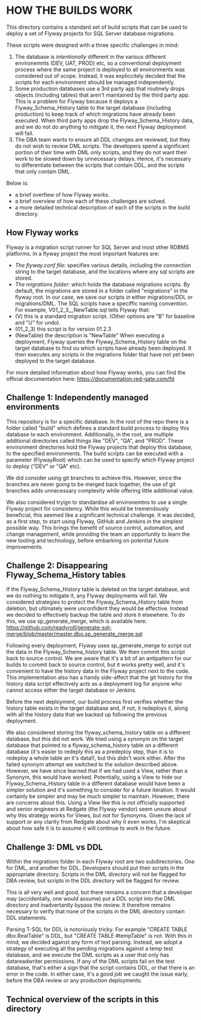 # HOW THE BUILDS WORK

This directory contains a standard set of build scripts that can be used to deploy a set of Flyway projects for SQL Server database migrations.

These scripts were designed with a three specific challenges in mind:

1. The database is *intentionally* different in the various different environemnts (DEV, UAT, PROD) etc, so a conventional deployment process where the same project is deployed to all environments was considered out of scope. Instead, it was expliccitely decided that the scripts for each environment should be managed independently.
1. Some production databases use a 3rd party app that routinely drops objects (including tables) that aren't maintained by the third party app. This is a problem for Flyway because it deploys a Flyway_Schema_History table to the target database (including production) to keep track of which migrations have already been executed. When third party apps drop the Flyway_Schema_History data, and we do not do anything to mitigate it, the next Flyway deployment will fail.
1. The DBA team wants to ensure all DDL changes are reviewed, but they do not wish to review DML scripts. The developers spend a significant portion of their time with DML only scripts, and they do not want their work to be slowed down by unnecessary delays. Hence, it's necessary to differentiate between the scripts that contain DDL, and the scripts that only contain DML.

Below is:
- a brief overfiew of how Flyway works.
- a brief overview of how each of these challenges are solved.
- a more detailed technical description of each of the scripts in the build directory.

## How Flyway works
Flyway is a migration script runner for SQL Server and most other RDBMS platforms. In a flyway project the most important features are:
- *The flyway.conf file*: specifies various details, including the connection string to the target database, and the locations where any sql scripts are stored.
- *The migrations folder*: which holds the database migrations scripts. By default, the migrations are stored in a folder called "migrations" in the flyway root. In our case, we save our scripts in either migrations/DDL or migrations/DML.
The SQL scripts have a speciffic naming convention. For example, V01_2_3__NewTable.sql tells Flyway that:
- (V) this is a standard migration script. (Other options are "B" for baseline and "U" for undo).
- (01_2_3) this script is for version 01.2.3
- (NewTable) the description is "NewTable"
When executing a deployment, Flyway queries the Flyway_Schema_History table on the target database to find ou which scripts have already been deployed. It then executes any scripts in the migrations folder that have not yet been deployed to the target database.

For more detailed information about how Flyway works, you can find the official documentation here:
https://documentation.red-gate.com/fd

## Challenge 1: Independently managed environments
This repository is for a specific database. In the root of the repo there is a folder called "build" which defines a standard build process to deploy this database to each environment. Additionally, in the root, are multiple additional directories called things like "DEV", "QA", and "PROD". These environment directories hold the Flyway projects that deploy this database, to the specified environments. The build scripts can be executed with a parameter (FlywayRoot) which can be used to specify which Flyway project to deploy ("DEV" or "QA" etc).

We did consider using git branches to achieve this. However, since the branches are never going to be merged back together, the use of git branches adds unnecessary complexity while offering little additional value.

We also considered tryign to standardise all environemtns to use a single Flyway project for consistency. While this would be tremendously beneficial, this seemed like a significant technical challenge. It was decided, as a first step, to start using Flyway, GitHub and Jenkins in the simplest possible way. This brings the benefit of source control, automation, and change management, while providing the team an opportunity to learn the new tooling and technology, before embarking on potential future improvements.

## Challenge 2: Disappearing Flyway_Schema_History tables
If the Flyway_Schema_History table is deleted on the target database, and we do nothing to mitigate it, any Flyway deployments will fail. We considered strategies to protect the Flyway_Schema_History table from deletion, but ultimately were unconfident they would be effective. Instead we decided to effectively backup the table and store it elsewhere. To do this, we use sp_generate_merge, which is available here:
https://github.com/readyroll/generate-sql-merge/blob/master/master.dbo.sp_generate_merge.sql

Following every deployment, Flyway uses sp_generate_merge to script out the data in the Flyway_Schema_history table. We then commit this script back to source control. We are aware that it's a bit of an antipattern for our builds to commit back to source control, but it works pretty well, and it's convenient to have the history data in the Flyway project next to the code. This implementation also has a handy side-affect that the git history for the history data script effectively acts as a deployment log for anyone who cannot access either the target database or Jenkins.

Before the next deployment, our build process first verifies whether the history table exists in the target database and, if not, it redeploys it, along with all the history data that we backed up following the previous deployment.

We also considered storing the flyway_schema_history table on a different database, but this did not work. We tried using a synonym on the target database that pointed to a flyway_schema_history table on a different database (it's easier to redeply this as a predeploy step, than it is to redeploy a whole table an it's data!), but this didn't work either. After the failed synonym attempt we switched to the solution described above. However, we have since learned that if we had used a View, rather than a Synonym, this would have worked. Potentially, using a View to hide our Flyway_Schema_History table in a different database would have been a simpler solution and it's something to consider for a future iteration. It would certainly be simpler and may be much simpler to maintain. However, there are concerns about this. Using a View like this is not officially supported and senior engineers at Redgate (the Flyway vendor) seem unsure about why this strategy works for Views, but not for Synonyms. Given the lack of support or any clarity from Redgate about why it even works, I'm skeptical about how safe it is to assume it will continue to work in the future.

## Challenge 3: DML vs DDL
Within the migrations folder in each Flyway root are two subdirectories. One for DML, and another for DDL. Developers should put their scripts in the appropriate directory. Scripts in the DML directory will not be flagged for DBA review, but scripts in the DDL directory will be flagged for review.

This is all very well and good, but there remains a concern that a developer may (accidentally, one would assume) put a DDL script into the DML directory and inadvertantly bypass the review. It therefore remains necessary to verify that none of the scripts in the DML directory contain DDL statements.

Parsing T-SQL for DDL is notoriously tricky. For example "CREATE TABLE dbo.RealTable" is DDL, but "CREATE TABLE #tempTable" is not. With this in mind, we decided against any form of text parsing. Instead, we adopt a strategy of executing all the pending migrations against a temp test database, and we execute the DML scripts as a user that only has datareadwriter permissions. If any of the DML scripts fail on the test database, that's either a sign that the script contains DDL, or that there is an error in the code. In either case, it's a good job we caught the issue early, before the DBA review or any production deployments.

## Technical overview of the scripts in this directory
